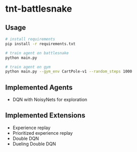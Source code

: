 # tnt-battlesnake

## Usage

```bash
# install requirements
pip install -r requirements.txt

# train agent on battlesnake
python main.py

# train agent on gym
python main.py --gym_env CartPole-v1 --random_steps 1000
```

## Implemented Agents

- DQN with NoisyNets for exploration

## Implemented Extensions

- Experience replay
- Prioritized experience replay
- Double DQN
- Dueling Double DQN